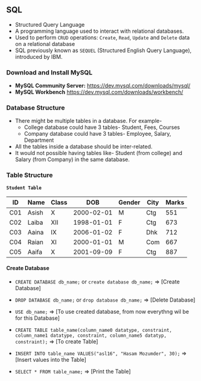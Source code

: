 ## **SQL**
* Structured Query Language
* A programming language used to interact with relational databases.
* Used to perform `CRUD` operations: `Create`, `Read`, `Update` and `Delete` data on a relational database
* SQL previously known as `SEQUEL` (Structured English Query Language), introduced by IBM.

### **Download and Install MySQL**
* **MySQL Community Server:** https://dev.mysql.com/downloads/mysql/
* **MySQL Workbench** https://dev.mysql.com/downloads/workbench/

### **Database Structure**
* There might be multiple tables in a database. For example-
    * College database could have 3 tables- Student, Fees, Courses
    * Company database could have 3 tables- Employee, Salary, Department
* All the tables inside a database should be inter-related.
* It would not possible having tables like- Student (from college) and Salary (from Company) in the same database.

### **Table Structure**
**`Student Table`**

| ID  | Name  | Class | DOB        | Gender | City | Marks |
|-----|-------|-------|------------|--------|------|-------|
| C01 | Asish | X     | 2000-02-01 | M      | Ctg  | 551   |
| C02 | Laiba | XII   | 1998-01-01 | F      | Ctg  | 673   |
| C03 | Aaina | IX    | 2006-01-02 | F      | Dhk  | 712   |
| C04 | Raian | XI    | 2000-01-01 | M      | Com  | 667   |
| C05 | Aaifa | X     | 2001-09-09 | F      | Ctg  | 887   |

#### **Create Database**
* `CREATE DATABASE db_name;` or `create database db_name;` => [Create Database]
* `DROP DATABASE db_name;` or `drop database db_name;` => [Delete Database]
* `USE db_name;` => [To use created database, from now everythng wil be for this Database]
* `CREATE TABLE table_name(column_name0 datatype, constraint, column_name1 datatype, constraint, column_name5 datatyp, constraint);` => [To create Table]

* `INSERT INTO table_name VALUES("asl16", "Hasam Mozumder", 30);` => [Insert values into the Table]
* `SELECT * FROM table_name;` => [Print the Table]